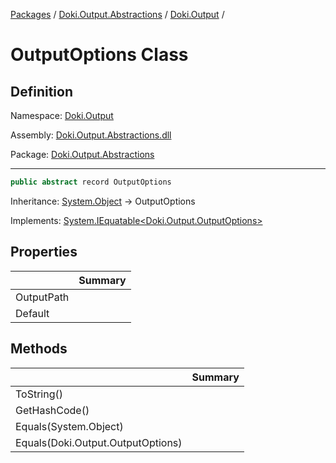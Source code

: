 [Packages](../../README.md) / [Doki.Output.Abstractions](../README.md) / [Doki.Output](README.md) / 

# OutputOptions Class

## Definition

Namespace: [Doki.Output](README.md)

Assembly: [Doki.Output.Abstractions.dll](../README.md)

Package: [Doki.Output.Abstractions](https://www.nuget.org/packages/Doki.Output.Abstractions)

---

```csharp
public abstract record OutputOptions
```

Inheritance: [System.Object](https://learn.microsoft.com/en-us/dotnet/api/System.Object) → OutputOptions

Implements: [System.IEquatable&lt;Doki.Output.OutputOptions&gt;](https://learn.microsoft.com/en-us/dotnet/api/System.IEquatable&lt;Doki.Output.OutputOptions&gt;)

## Properties

|   |Summary|
|---|---|
|OutputPath||
|Default||


## Methods

|   |Summary|
|---|---|
|ToString()||
|GetHashCode()||
|Equals(System.Object)||
|Equals(Doki.Output.OutputOptions)||



